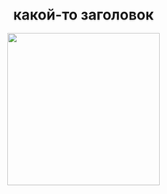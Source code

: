 <div id="header" align="center">
  <h1>какой-то заголовок</h1>

  <img src="https://media.tenor.com/z4Pjus3zEcsAAAAd/dad-coraline.gif" width="300"/>
</div>
